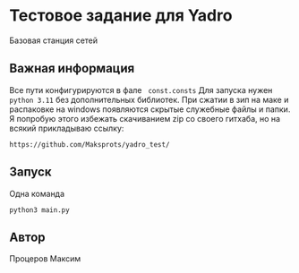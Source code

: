 # Тестовое задание для Yadro
Базовая станция сетей
## Важная информация
Все пути конфигурируются в фале ``` const.consts```
Для запуска нужен ```python 3.11``` без дополнительных библиотек.
При сжатии в зип на маке и распаковке на windows появляются скрытые служебные файлы и папки.
Я попробую этого избежать скачиванием zip со своего гитхаба, но на всякий прикладываю ссылку:
```
https://github.com/Maksprots/yadro_test/
```

## Запуск
Одна команда
```
python3 main.py
```
## Автор
Процеров Максим

        
